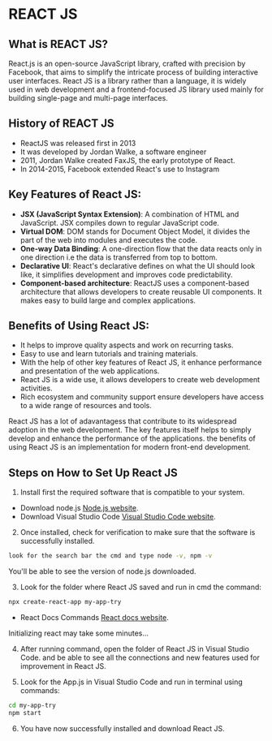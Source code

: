 # REACT JS 

## What is REACT JS?

React.js is an open-source JavaScript library, crafted with precision by Facebook, that aims to simplify the intricate process of building interactive user interfaces. React JS is a library rather than a language, it is widely used in web development and a frontend-focused JS library used mainly for building single-page and multi-page interfaces.

## History of REACT JS
- ReactJS was released first in 2013
- It was developed by Jordan Walke, a software engineer 
- 2011, Jordan Walke created FaxJS, the early prototype of React.
- In 2014-2015, Facebook extended React's use to Instagram

## Key Features of React JS:
- **JSX (JavaScript Syntax Extension)**:
A combination of HTML and JavaScript. JSX compiles down to regular JavaScript code.
- **Virtual DOM**: 
DOM stands for Document Object Model, it divides the part of the web into modules and executes the code.
- **One-way Data Binding**:
A one-direction flow that the data reacts only in one direction i.e the data is transferred from top to bottom.
- **Declarative UI**:
React's declarative defines on what the UI should look like, it simplifies development and improves code predictability.
- **Component-based architecture**:
ReactJS uses a component-based architecture that allows developers to create reusable UI components. It makes easy to build large and complex applications.

## Benefits of Using React JS:

- It helps to improve quality aspects and work on recurring tasks.
- Easy to use and learn tutorials and training materials.
- With the help of other key features of React JS, it enhance performance and presentation of the web applications.
- React JS is a wide use, it allows developers to create web development activities.
- Rich ecosystem and community support ensure developers have access to a wide range of resources and tools. 

React JS has a lot of adavantagess that contribute to its widespread adoption in the web development. The key features itself helps to simply develop and enhance the performance of the applications.
the benefits of using React JS is an implementation for modern front-end development.

## Steps on How to Set Up React JS

1. Install first the required software that is compatible to your system.
- Download node.js [Node.js website](https://nodejs.org/).
- Download Visual Studio Code [Visual Studio Code website](https://code.visualstudio.com/).

2. Once installed, check for verification to make sure that the software is successfully installed.
```bash
look for the search bar the cmd and type node -v, npm -v
```
You'll be able to see the version of node.js downloaded.

3. Look for the folder where React JS saved and run in cmd the command:
```bash
npx create-react-app my-app-try
```
- React Docs Commands [React docs website](https://legacy.reactjs.org/).

Initializing react may take some minutes...

4. After running command, open the folder of React JS in Visual Studio Code.
and be able to see all the connections and new features used for improvement in React JS.

5. Look for the App.js in Visual Studio Code and run in terminal using commands:
```bash
cd my-app-try
npm start
```
6. You have now successfully installed and download React JS.











